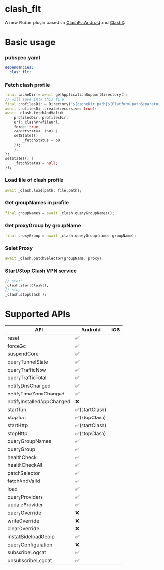 # clash_flt

A new Flutter plugin based on [ClashForAndroid](https://github.com/Kr328/ClashForAndroid) and [ClashX](https://github.com/yichengchen/clashX).

# Basic usage
### pubspec.yaml
```yaml
dependencies:
  clash_flt:
```
### Fetch clash profile
```dart
final cacheDir = await getApplicationSupportDirectory();
// will save into this file
final profilesDir = Directory("${cacheDir.path}${Platform.pathSeparator}profiles");
await profilesDir.create(recursive: true);
await _clash.fetchAndValid(
    profilesDir: profilesDir,
    url: clashProfileUrl,
    force: true,
    reportStatus: (p0) {
    setState(() {
        _fetchStatus = p0;
    });
    },
);
setState(() {
    _fetchStatus = null;
});
```
### Load file of clash profile
```dart
await _clash.load(path: file.path);
```
### Get groupNames in profile
```dart
final groupNames = await _clash.queryGroupNames();
```
### Get proxyGroup by groupName
```dart
final proxyGroup = await _clash.queryGroup(name: groupName);
```
### Selet Proxy
```dart
await _clash.patchSelector(groupName, proxy);
```
### Start/Stop Clash VPN service
```dart
// start
_clash.startClash();
// stop
_clash.stopClash();
```

# Supported APIs
| API                       | Android       | iOS |
| ------------------------- | ------------- | --- |
| reset                     | ✅             |     |
| forceGc                   | ✅             |     |
| suspendCore               | ✅             |     |
| queryTunnelState          | ✅             |     |
| queryTrafficNow           | ✅             |     |
| queryTrafficTotal         | ✅             |     |
| notifyDnsChanged          | ✅             |     |
| notifyTimeZoneChanged     | ✅             |     |
| notifyInstalledAppChanged | ❌             |     |
| startTun                  | ✅(startClash) |     |
| stopTun                   | ✅(stopClash)  |     |
| startHttp                 | ✅(startClash) |     |
| stopHttp                  | ✅(stopClash)  |     |
| queryGroupNames           | ✅             |     |
| queryGroup                | ✅             |     |
| healthCheck               | ✅             |     |
| healthCheckAll            | ✅             |     |
| patchSelector             | ✅             |     |
| fetchAndValid             | ✅             |     |
| load                      | ✅             |     |
| queryProviders            | ✅             |     |
| updateProvider            | ✅             |     |
| queryOverride             | ❌             |     |
| writeOverride             | ❌             |     |
| clearOverride             | ❌             |     |
| installSideloadGeoip      | ✅             |     |
| queryConfiguration        | ❌             |     |
| subscribeLogcat           | ✅             |     |
| unsubscribeLogcat         | ✅             |     |